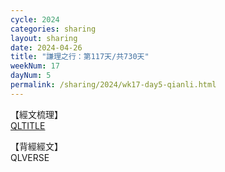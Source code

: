 ```yaml
---
cycle: 2024
categories: sharing
layout: sharing
date: 2024-04-26
title: "謙理之行：第117天/共730天"
weekNum: 17
dayNum: 5
permalink: /sharing/2024/wk17-day5-qianli.html
---
```

【經文梳理】  
[QLTITLE](QLLINK)

【背經經文】  
QLVERSE
